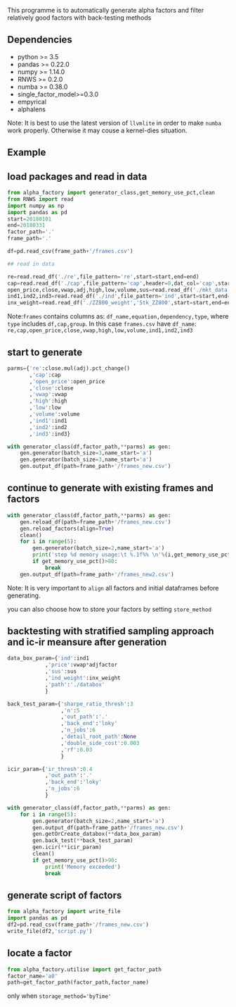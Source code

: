 This programme is to automatically generate alpha factors and filter relatively good factors with back-testing methods

Dependencies
------------

- python >= 3.5
- pandas >= 0.22.0
- numpy >= 1.14.0
- RNWS >= 0.2.0
- numba >= 0.38.0
- single_factor_model>=0.3.0
- empyrical
- alphalens

Note: It is best to use the latest version of `llvmlite` in order to make `numba` work properly. Otherwise it may couse a kernel-dies situation.

Example
------

## load packages and read in data

```python
from alpha_factory import generator_class,get_memory_use_pct,clean
from RNWS import read
import numpy as np
import pandas as pd
start=20180101
end=20180331
factor_path='.'
frame_path='.'

df=pd.read_csv(frame_path+'/frames.csv')

## read in data

re=read.read_df('./re',file_pattern='re',start=start,end=end)
cap=read.read_df('./cap',file_pattern='cap',header=0,dat_col='cap',start=start,end=end)
open_price,close,vwap,adj,high,low,volume,sus=read.read_df('./mkt_data',file_pattern='mkt',start=start,end=end,header=0,dat_col=['open','close','vwap','adjfactor','high','low','volume','sus'])
ind1,ind2,ind3=read.read_df('./ind',file_pattern='ind',start=start,end=end,header=0,dat_col=['level1','level2','level3'])
inx_weight=read.read_df('./ZZ800_weight','Stk_ZZ800',start=start,end=end,header=None,inx_col=1,dat_col=3)
```
Note:``frames`` contains columns as: `df_name,equation,dependency,type`,
where `type` includes `df,cap,group`.
In this case ``frames.csv`` have `df_name`: `re,cap,open_price,close,vwap,high,low,volume,ind1,ind2,ind3`

## start to generate 

``` python
parms={'re':close.mul(adj).pct_change()
       ,'cap':cap
       ,'open_price':open_price
       ,'close':close
       ,'vwap':vwap
       ,'high':high
       ,'low':low
       ,'volume':volume
       ,'ind1':ind1
       ,'ind2':ind2
       ,'ind3':ind3}

with generator_class(df,factor_path,**parms) as gen:
    gen.generator(batch_size=3,name_start='a')
    gen.generator(batch_size=3,name_start='a')
    gen.output_df(path=frame_path+'/frames_new.csv')
```

## continue to generate with existing frames and factors
```python
with generator_class(df,factor_path,**parms) as gen:
    gen.reload_df(path=frame_path+'/frames_new.csv')
    gen.reload_factors(align=True)
    clean()
    for i in range(5):
        gen.generator(batch_size=2,name_start='a')
        print('step %d memory usage:\t %.1f%% \n'%(i,get_memory_use_pct()))
        if get_memory_use_pct()>80:
            break
    gen.output_df(path=frame_path+'/frames_new2.csv')
```
Note: It is very important to ``align`` all factors and initial dataframes before generating.

you can also choose how to store your factors by setting ``store_method`` 

## backtesting with stratified sampling approach and ic-ir meansure after generation
```python
data_box_param={'ind':ind1
            ,'price':vwap*adjfactor
            ,'sus':sus
            ,'ind_weight':inx_weight
            ,'path':'./databox'
            }

back_test_param={'sharpe_ratio_thresh':3
                 ,'n':5
                 ,'out_path':'.'
                 ,'back_end':'loky'
                 ,'n_jobs':6
                 ,'detail_root_path':None
                 ,'double_side_cost':0.003
                 ,'rf':0.03
                 }

icir_param={'ir_thresh':0.4
            ,'out_path':'.'
            ,'back_end':'loky'
            ,'n_jobs':6
            }

with generator_class(df,factor_path,**parms) as gen: 
    for i in range(5):
        gen.generator(batch_size=2,name_start='a')
        gen.output_df(path=frame_path+'/frames_new.csv')
        gen.getOrCreate_databox(**data_box_param)
        gen.back_test(**back_test_param)
        gen.icir(**icir_param)
        clean()
        if get_memory_use_pct()>90:
            print('Memory exceeded')
            break
```

## generate script of factors
```python
from alpha_factory import write_file
import pandas as pd
df2=pd.read_csv(frame_path+'/frames_new.csv')
write_file(df2,'script.py')
```

## locate a factor
```python
from alpha_factory.utilise import get_factor_path
factor_name='a0'
path=get_factor_path(factor_path,factor_name)
```
only when ``storage_method='byTime'``